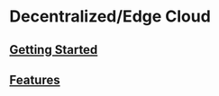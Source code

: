 # Decentralized/Edge Cloud

## [Getting Started](./getting-started/README.md)

## [Features](./getting-started/features.md)

